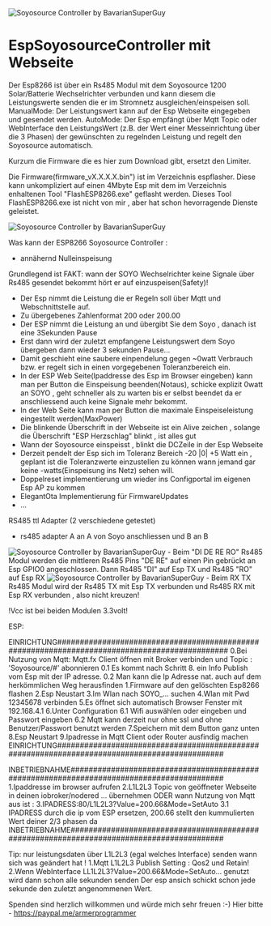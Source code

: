 <img src="Soyosource.png" alt="Soyosource Controller by BavarianSuperGuy"/>

# EspSoyosourceController mit Webseite
Der Esp8266 ist über ein Rs485 Modul mit dem Soyosource 1200 Solar/Batterie Wechselrichter verbunden und kann diesem die Leistungswerte senden die er im Stromnetz ausgleichen/einspeisen soll. 
ManualMode: Der Leistungswert kann auf der Esp Webseite eingegeben und gesendet werden. 
AutoMode: Der Esp empfängt über Mqtt Topic oder WebInterface den LeistungsWert (z.B. der Wert einer Messeinrichtung über die 3 Phasen)
der gewünschten zu regelnden Leistung und regelt den Soyosource automatisch.

Kurzum die Firmware die es hier zum Download gibt, ersetzt den Limiter.

Die Firmware(firmware_vX.X.X.X.bin") ist im Verzeichnis espflasher.
Diese kann unkompliziert auf einen 4Mbyte Esp mit dem im Verzeichnis enhaltenen
Tool "FlashESP8266.exe" geflasht werden. 
Dieses Tool FlashESP8266.exe ist nicht von mir , aber hat schon hevorragende Dienste geleistet.

<img src="Webseite SOYOSOURCE Controller.png" alt="Soyosource Controller by BavarianSuperGuy"/>

Was kann der ESP8266 Soyosource Controller :

- annähernd Nulleinspeisung

Grundlegend ist FAKT: wann der SOYO Wechselrichter keine Signale über Rs485 gesendet bekommt hört er auf einzuspeisen(Safety)!

- Der Esp nimmt die Leistung die er Regeln soll über Mqtt und Webschnittstelle auf.
- Zu übergebenes Zahlenformat 200 oder 200.00
- Der ESP nimmt die Leistung an und übergibt Sie dem Soyo , danach ist eine 3Sekunden Pause
- Erst dann wird der zuletzt empfangene Leistungswert dem Soyo übergeben dann wieder 3 sekunden Pause...
- Damit geschieht eine saubere einpendelung gegen ~0watt Verbrauch bzw. er regelt sich in einen vorgegebenen Toleranzbereich ein.
- In der ESP Web Seite(Ipaddresse des Esp im Browser eingeben) kann man per Button die Einspeisung beenden(Notaus), schicke explizit 0watt an SOYO , geht schneller als zu warten bis er selbst beendet da er anschliessend auch keine Signale mehr bekommt.
- In der Web Seite kann man per Button die maximale Einspeiseleistung eingestellt werden(MaxPower)
- Die blinkende Überschrift in der Webseite ist ein Alive zeichen , solange die Überschrift "ESP Herzschlag" blinkt , ist alles gut
- Wann der Soyosource einspeisst , blinkt die DCZeile in der Esp Webseite
- Derzeit pendelt der Esp sich im Toleranz Bereich -20 |0| +5 Watt ein , geplant ist die Toleranzwerte einzustellen zu können wann jemand gar keine -watts(Einspeisung ins Netz) sehen will.
- Doppelreset implementierung um wieder ins Configportal im eigenen Esp AP zu kommen
- ElegantOta Implementierung für FirmwareUpdates
- ...




RS485 ttl Adapter (2 verschiedene getestet)
- rs485 adapter A an A von Soyo anschliessen und B an B

<img src="rs485.png" alt="Soyosource Controller by BavarianSuperGuy"/>
- Beim "DI DE RE RO" Rs485 Modul
werden die mittleren Rs485 Pins "DE RE" auf einen Pin gebrückt an Esp GPIO0 angeschlossen.
Dann Rs485 "DI" auf Esp TX  und Rs485 "RO" auf Esp RX 

<img src="rs485_2 .png" alt="Soyosource Controller by BavarianSuperGuy"/>
- Beim RX TX Rs485 Modul
wird der Rs485 TX mit Esp TX verbunden und Rs485 RX mit Esp RX verbunden , also nicht kreuzen!

!Vcc ist bei beiden Modulen 3.3volt!


ESP:

EINRICHTUNG##############################################################################################
0.Bei Nutzung von Mqtt: Mqtt.fx Client öffnen mit Broker verbinden und Topic : 'Soyosource/#' abonnieren
0.1 Es kommt nach Schritt 8. ein Info Publish vom Esp mit der IP adresse.
0.2 Man kann die Ip Adresse nat. auch auf dem herkömmlichen Weg herausfinden
1.Firmware auf den gelöschten Esp8266 flashen
2.Esp Neustart
3.Im Wlan nach SOYO_... suchen
4.Wlan mit Pwd 12345678 verbinden
5.Es öffnet sich automatisch Browser Fenster mit 192.168.4.1
6.Unter Configuration
6.1 Wifi auswählen oder eingeben und Passwort eingeben
6.2 Mqtt kann derzeit nur ohne ssl und ohne Benutzer/Passwort benutzt werden
7.Speichern mit dem Button ganz unten
8.Esp Neustart
9.Ipadresse in Mqtt Client oder Router ausfindig machen
EINRICHTUNG#############################################################################################

INBETRIEBNAHME##########################################################################################
1.Ipaddresse im browser aufrufen
2.L1L2L3 Topic von geöffneter Webseite in deinen iobroker/nodered ... übernehmen
ODER wann Nutzung von Mqtt aus ist :
3.IPADRESS:80/L1L2L3?Value=200.66&Mode=SetAuto
3.1 IPADRESS durch die ip vom ESP ersetzen, 200.66 stellt den kummulierten Wert deiner 2/3 phasen da
INBETRIEBNAHME##########################################################################################

Tip:
nur leistungsdaten über L1L2L3 (egal welches Interface) senden
wann sich was geändert hat !
1.Mqtt L1L2L3 Publish Setting : Qos2 und Retain!
2.Wenn WebInterface LL1L2L3?Value=200.66&Mode=SetAuto... genutzt wird dann schon alle sekunden senden
Der esp ansich schickt schon jede sekunde den zuletzt angenommenen Wert.


Spenden sind herzlich willkommen und würde mich sehr freuen :-)
Hier bitte - https://paypal.me/armerprogrammer
